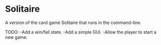 # Solitaire

A version of the card game Solitaire that runs in the command-line.

TODO:
-Add a win/fail state.
-Add a simple GUI.
-Allow the player to start a new game.
